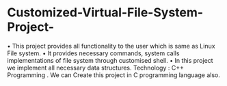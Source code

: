 # Customized-Virtual-File-System-Project-
• This project provides all functionality to the user which is same as Linux File system. 
• It provides necessary commands, system calls implementations of file system through customised shell. 
• In this project we implement all necessary data structures. 
  Technology : C++ Programming . We can Create this project in C programming language also.
